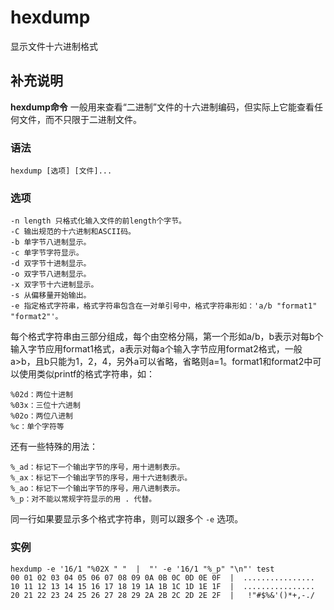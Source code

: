 #  hexdump

显示文件十六进制格式

##  补充说明

**hexdump命令** 一般用来查看“二进制”文件的十六进制编码，但实际上它能查看任何文件，而不只限于二进制文件。

###  语法

    
    
    hexdump [选项] [文件]...
    

###  选项

    
    
    -n length 只格式化输入文件的前length个字节。
    -C 输出规范的十六进制和ASCII码。
    -b 单字节八进制显示。
    -c 单字节字符显示。
    -d 双字节十进制显示。
    -o 双字节八进制显示。
    -x 双字节十六进制显示。
    -s 从偏移量开始输出。
    -e 指定格式字符串，格式字符串包含在一对单引号中，格式字符串形如：'a/b "format1" "format2"'。
    

每个格式字符串由三部分组成，每个由空格分隔，第一个形如a/b，b表示对每b个输入字节应用format1格式，a表示对每a个输入字节应用format2格式，一般a>b，且b只能为1，2，4，另外a可以省略，省略则a=1。format1和format2中可以使用类似printf的格式字符串，如：

    
    
    %02d：两位十进制
    %03x：三位十六进制
    %02o：两位八进制
    %c：单个字符等
    

还有一些特殊的用法：

    
    
    %_ad：标记下一个输出字节的序号，用十进制表示。
    %_ax：标记下一个输出字节的序号，用十六进制表示。
    %_ao：标记下一个输出字节的序号，用八进制表示。
    %_p：对不能以常规字符显示的用 . 代替。
    

同一行如果要显示多个格式字符串，则可以跟多个 ` -e ` 选项。

###  实例

    
    
    hexdump -e '16/1 "%02X " "  |  "' -e '16/1 "%_p" "\n"' test
    00 01 02 03 04 05 06 07 08 09 0A 0B 0C 0D 0E 0F  |  ................  
    10 11 12 13 14 15 16 17 18 19 1A 1B 1C 1D 1E 1F  |  ................  
    20 21 22 23 24 25 26 27 28 29 2A 2B 2C 2D 2E 2F  |   !"#$%&'()*+,-./ 
    

